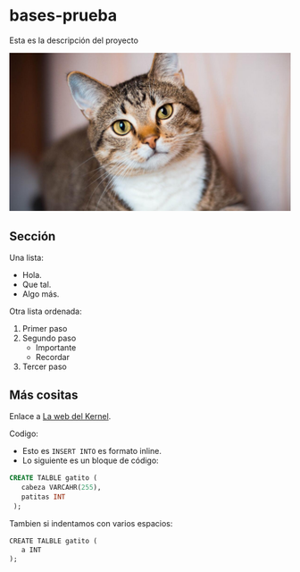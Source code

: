 # bases-prueba
Esta es la descripción del proyecto

![La mejor imagen de linux](cat.jpg)

## Sección
Una lista:
- Hola.
- Que tal.
- Algo más.

Otra lista ordenada:
1. Primer paso
2. Segundo paso
   - Importante
   - Recordar
3. Tercer paso

## Más cositas
Enlace a [La web del Kernel](https://kernel.org).

Codigo:

- Esto es `INSERT INTO` es formato inline.
- Lo siguiente es un bloque de código:

``` sql
CREATE TALBLE gatito (
   cabeza VARCAHR(255),
   patitas INT
 );
```
        
Tambien si indentamos con varios espacios:

    CREATE TALBLE gatito (
       a INT
    );   
   

